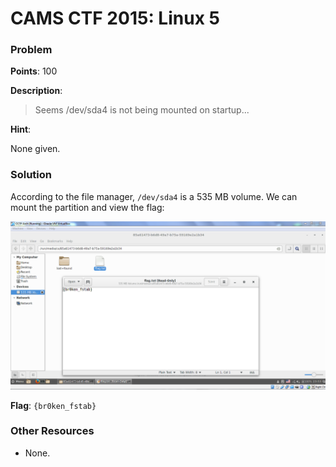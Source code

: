 # CAMS CTF 2015: Linux 5

### Problem

**Points**: 100

**Description**: 

> Seems /dev/sda4 is not being mounted on startup...

**Hint**: 

None given.

### Solution

According to the file manager, `/dev/sda4` is a 535 MB volume. We can mount the partition and view the flag: 

![](volume.png)

**Flag**: `{br0ken_fstab}`

### Other Resources

* None.
